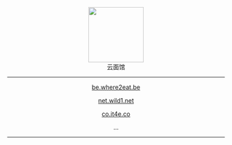 <div align="center">
<div><img src="https://avatars.githubusercontent.com/u/108569970" style="width:128px;max-width:100%;"/></div>
<div>云面馆</div>

---

<a href="http://be.where2eat.be" target="_blank">be.where2eat.be</a>

<a href="http://net.wild1.net" target="_blank">net.wild1.net</a>

<a href="http://co.it4e.co" target="_blank">co.it4e.co</a>

...

---

</div>
